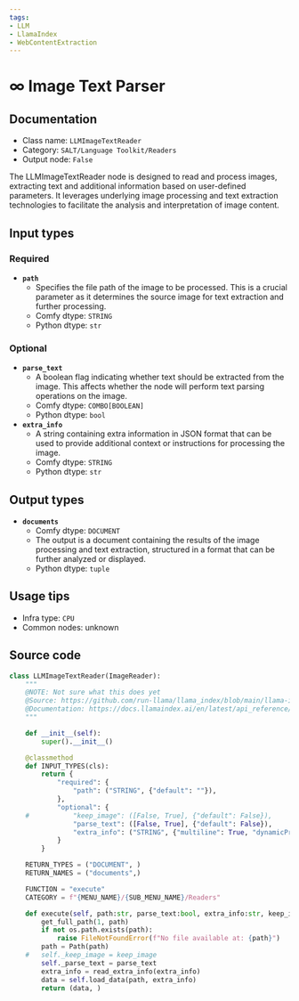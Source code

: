 ```yaml
---
tags:
- LLM
- LlamaIndex
- WebContentExtraction
---
```


# ∞ Image Text Parser
## Documentation
- Class name: `LLMImageTextReader`
- Category: `SALT/Language Toolkit/Readers`
- Output node: `False`

The LLMImageTextReader node is designed to read and process images, extracting text and additional information based on user-defined parameters. It leverages underlying image processing and text extraction technologies to facilitate the analysis and interpretation of image content.
## Input types
### Required
- **`path`**
    - Specifies the file path of the image to be processed. This is a crucial parameter as it determines the source image for text extraction and further processing.
    - Comfy dtype: `STRING`
    - Python dtype: `str`
### Optional
- **`parse_text`**
    - A boolean flag indicating whether text should be extracted from the image. This affects whether the node will perform text parsing operations on the image.
    - Comfy dtype: `COMBO[BOOLEAN]`
    - Python dtype: `bool`
- **`extra_info`**
    - A string containing extra information in JSON format that can be used to provide additional context or instructions for processing the image.
    - Comfy dtype: `STRING`
    - Python dtype: `str`
## Output types
- **`documents`**
    - Comfy dtype: `DOCUMENT`
    - The output is a document containing the results of the image processing and text extraction, structured in a format that can be further analyzed or displayed.
    - Python dtype: `tuple`
## Usage tips
- Infra type: `CPU`
- Common nodes: unknown


## Source code
```python
class LLMImageTextReader(ImageReader):
    """
    @NOTE: Not sure what this does yet
    @Source: https://github.com/run-llama/llama_index/blob/main/llama-index-integrations/readers/llama-index-readers-file/llama_index/readers/file/image/base.py
    @Documentation: https://docs.llamaindex.ai/en/latest/api_reference/readers/file/#llama_index.readers.file.ImageReader
    """

    def __init__(self):
        super().__init__()

    @classmethod
    def INPUT_TYPES(cls):
        return {
            "required": {
                "path": ("STRING", {"default": ""}),
            },
            "optional": {
    #			"keep_image": ([False, True], {"default": False}),
                "parse_text": ([False, True], {"default": False}),
                "extra_info": ("STRING", {"multiline": True, "dynamicPrompts": False, "default": "{}"}),
            }
        }

    RETURN_TYPES = ("DOCUMENT", )
    RETURN_NAMES = ("documents",)

    FUNCTION = "execute"
    CATEGORY = f"{MENU_NAME}/{SUB_MENU_NAME}/Readers"

    def execute(self, path:str, parse_text:bool, extra_info:str, keep_image:bool=False, fs = None):
        get_full_path(1, path)
        if not os.path.exists(path):
            raise FileNotFoundError(f"No file available at: {path}")
        path = Path(path)
    #	self._keep_image = keep_image
        self._parse_text = parse_text
        extra_info = read_extra_info(extra_info)
        data = self.load_data(path, extra_info)
        return (data, )

```
